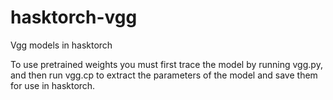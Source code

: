 # hasktorch-vgg
Vgg models in hasktorch

To use pretrained weights you must first trace the model by running vgg.py, and then run vgg.cp to extract the parameters of the model and save them for use in hasktorch.
